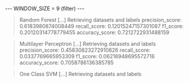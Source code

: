 
 --- WINDOW_SIZE = 9 (filter) --- 


> Random Forest
[...] Retrieving datasets and labels
precision_score: 0.6183980874008449
recall_score: 0.12015247157301087
f1_score: 0.20120314778779455
accuracy_score: 0.7212722931488159


> Multilayer Perceptron
[...] Retrieving datasets and labels
precision_score: 0.45830823272910826
recall_score: 0.0337769665953309
f1_score: 0.06218948695572716
accuracy_score: 0.7058786136385785


> One Class SVM
[...] Retrieving datasets and labels